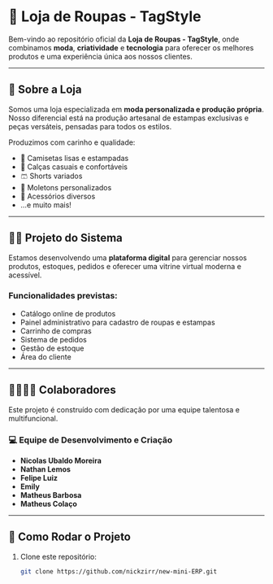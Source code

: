 # 👕 Loja de Roupas - TagStyle

Bem-vindo ao repositório oficial da **Loja de Roupas - TagStyle**, onde combinamos **moda**, **criatividade** e **tecnologia** para oferecer os melhores produtos e uma experiência única aos nossos clientes.

---

## 🧵 Sobre a Loja

Somos uma loja especializada em **moda personalizada e produção própria**. Nosso diferencial está na produção artesanal de estampas exclusivas e peças versáteis, pensadas para todos os estilos.

Produzimos com carinho e qualidade:

- 👕 Camisetas lisas e estampadas  
- 👖 Calças casuais e confortáveis  
- 🩳 Shorts variados  
- 🧥 Moletons personalizados  
- 🧢 Acessórios diversos  
- ...e muito mais!

---

## 🧑‍💻 Projeto do Sistema

Estamos desenvolvendo uma **plataforma digital** para gerenciar nossos produtos, estoques, pedidos e oferecer uma vitrine virtual moderna e acessível.

### Funcionalidades previstas:

- Catálogo online de produtos  
- Painel administrativo para cadastro de roupas e estampas  
- Carrinho de compras  
- Sistema de pedidos  
- Gestão de estoque  
- Área do cliente

---

## 👨‍👩‍👧‍👦 Colaboradores

Este projeto é construído com dedicação por uma equipe talentosa e multifuncional.

### 💻 Equipe de Desenvolvimento e Criação

- **Nicolas Ubaldo Moreira**
- **Nathan Lemos** 
- **Felipe Luiz** 
- **Emily** 
- **Matheus Barbosa** 
- **Matheus Colaço** 


---

## 🚀 Como Rodar o Projeto

1. Clone este repositório:
   ```bash
   git clone https://github.com/nickzirr/new-mini-ERP.git

